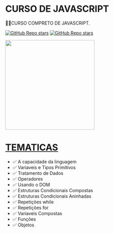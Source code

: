 # CURSO DE JAVASCRIPT
👨‍⚖️CURSO COMPRETO DE JAVASCRIPT.

[![GitHub Repo stars](https://img.shields.io/badge/CURSO%20EM%20VIDEO-03A9F4?logo=youtube)](https://youtu.be/1-w1RfGIov4) 
[![GitHub Repo stars](https://img.shields.io/badge/CURSO%20EM%20VIDEO-03A9F4?logo=github)](https://github.com/cursoemvideo)
<br>

<img src="https://upload.wikimedia.org/wikipedia/commons/thumb/9/99/Unofficial_JavaScript_logo_2.svg/1200px-Unofficial_JavaScript_logo_2.svg.png" align="center" width="280"> <br>

# [TEMATICAS](https://youtu.be/1-w1RfGIov4)
* ✅ A capacidade da linguagem
* ✅ Variaveis e Tipos Primitivos
* ✅ Tratamento de Dados
* ✅ Operadores
* ✅ Usando o DOM
* ✅ Estruturas Condicionais Compostas
* ✅ Estruturas Condicionais Aninhadas
* ✅ Repetições while
* ✅ Repetições for
* ✅ Variaveis Compostas
* ✅ Funções
* ✅ Objetos

